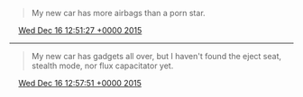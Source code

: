 > My new car has more airbags than a porn star\.

<img src="../../media/tweet.ico" width="12" /> [Wed Dec 16 12:51:27 +0000 2015](https://twitter.com/DromerDenker/status/677108777733242882)

----

> My new car has gadgets all over, but I haven't found the eject seat, stealth mode, nor flux capacitator yet\.

<img src="../../media/tweet.ico" width="12" /> [Wed Dec 16 12:57:51 +0000 2015](https://twitter.com/DromerDenker/status/677110390694797312)